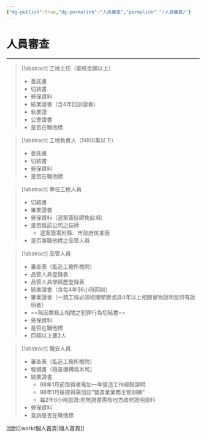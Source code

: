 ```yaml
---
{"dg-publish":true,"dg-permalink":"人員審查","permalink":"/人員審查/"}
---
```


# 人員審查
---

> [!abstract]  工地主任（查核金額以上）
> - 委託書
> - 切結書
> - 勞保資料
> - 結業證書（含4年回訓證書）
> - 執業證
> - 公會證書
> - 是否在職他標

> [!abstract]  工地負責人（5000萬以下）
> - 委託書
> - 切結書
> - 勞保資料
> - 是否在職他標

> [!abstract] 專任工程人員
> - 切結書
> - 畢業證書
> - 勞保資料（逐案簽技師免此項）
> - 是否爲該公司之技師
> 	- 逐案簽需附縣、市政府核准函
 >- 是否兼職他標之品管人員

> [!abstract] 品管人員
> - 審查表（監造工務所檢附）
> - 品管人員登錄表
> - 品管人員學經歷登錄表
> - 結業證書（含每4年36小時回訓）
> - 畢業證書（一類工程必須相關學歷或具4年以上相關實物證明並持有證明者）
> - ==無因業務上相關之犯罪行為切結書==
> - 勞保資料
> - 是否在職他標
> - 巨額以上要2人

> [!abstract] 職安人員
> - 審查表（監造工務所檢附）
> - 報備書（檢查機構爲本局）
> - 結業證書
> 	- 98年1月前取得者需加一年營造工作經驗證明
> 	- 98年1月後取得需加註”營造業業務主管訓練”
> 	- 每2年6小時認證:若無證書需有地方政府證明資料
> - 勞保資料
> - 查詢是否在職他標

回到[[work/個人首頁\|個人首頁]]